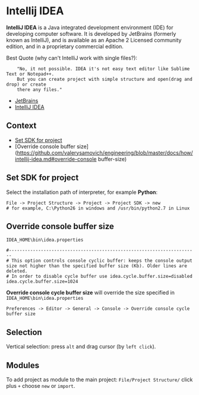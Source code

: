 # Intellij IDEA

**IntelliJ IDEA** is a Java integrated development environment (IDE) for developing computer software. It is developed by JetBrains (formerly known as IntelliJ), and is available as an Apache 2 Licensed community edition, and in a proprietary commercial edition.

Best Quote (why can't IntelliJ work with single files?): 

        "No, it not possible. IDEA it's not easy text editor like Sublime Text or Notepad++. 
        But you can create project with simple structure and open(drag and drop) or create 
        there any files."

- [JetBrains](https://www.jetbrains.com/)
- [IntelliJ IDEA](https://www.jetbrains.com/idea/)

## Context

- [Set SDK for project](https://github.com/valerysamovich/engineering/blob/master/docs/how/intellij-idea.md#set-sdk-for-project)
- [Override console buffer size](https://github.com/valerysamovich/engineering/blob/master/docs/how/intellij-idea.md#override-console buffer-size)

## Set SDK for project

Select the installation path of interpreter, for example **Python**:

    File -> Project Structure -> Project -> Project SDK -> new
    # for example, C:\Python26 in windows and /usr/bin/python2.7 in Linux

## Override console buffer size

`IDEA_HOME\bin\idea.properties`
    
    #-----------------------------------------------------------------------
    # This option controls console cyclic buffer: keeps the console output size not higher than the specified buffer size (Kb). Older lines are deleted.
    # In order to disable cycle buffer use idea.cycle.buffer.size=disabled
    idea.cycle.buffer.size=1024
    
**Override console cycle buffer size** will override the size specified in `IDEA_HOME\bin\idea.properties`

    Preferences -> Editor -> General -> Console -> Override console cycle buffer size

## Selection

Vertical selection: press `alt` and drag cursor (by `left click`).

## Modules
To add project as module to the main project: `File/Project Structure/` click plus `+` choose `new` or `import`.
